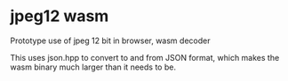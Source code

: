 # jpeg12 wasm
Prototype use of jpeg 12 bit in browser, wasm decoder

This uses json.hpp to convert to and from JSON format, which makes the wasm binary much larger than it needs to be.


